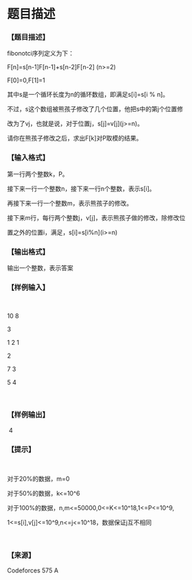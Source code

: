 # 题目描述


<h3>
【题目描述】
</h3>
<p>
fibonotci序列定义为下：
</p>
<p>
F[n]=s[n-1]F[n-1]+s[n-2]F[n-2] (n&gt;=2)
</p>
<p>
F[0]=0,F[1]=1
</p>
<p>
其中s是一个循环长度为n的循环数组，即满足s[i]=s[i % n]。
</p>
<p>
不过，s这个数组被熊孩子修改了几个位置，他把s中的第j个位置修
</p>
<p>
改为了vj，也就是说，对于位置j，s[j]=v[j](j&gt;=n)。
</p>
<p>
请你在熊孩子修改之后，求出F[k]对P取模的结果。
</p>
<h3>
【输入格式】
</h3>
<p>
第一行两个整数k，P。
</p>
<p>
接下来一行一个整数n，接下来一行n个整数，表示s[i]。
</p>
<p>
再接下来一行一个整数m，表示熊孩子的修改。
</p>
<p>
接下来m行，每行两个整数j，v[j]，表示熊孩子做的修改，除修改位
</p>
<p>
置之外的位置i，满足，s[i]=s[i%n](i&gt;=n)
</p>
<h3>
【输出格式】
</h3>
<p>
输出一个整数，表示答案
</p>
<h3>
【样例输入】
</h3>
<p>
<br/>
</p>
<p>
10 8
</p>
<p>
3
</p>
<p>
1 2 1
</p>
<p>
2
</p>
<p>
7 3
</p>
<p>
5 4
</p>
<p>
<br/>
</p>
<h3>
【样例输出】
</h3>
<p>
 4
</p>
<h3>
【提示】
</h3>
<p>
<br/>
</p>
<p>
对于20%的数据，m=0
</p>
<p>
对于50%的数据，k&lt;=10^6
</p>
<p>
对于100%的数据，n,m&lt;=50000,0&lt;=K&lt;=10^18,1&lt;=P&lt;=10^9,
</p>
<p>
1&lt;=s[i],v[j]&lt;=10^9,n&lt;=j&lt;=10^18，数据保证j互不相同
</p>
<p>
<br/>
</p>
<h3>
【来源】
</h3>
<p>
Codeforces 575 A
</p>
